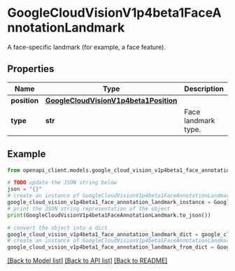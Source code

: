 # GoogleCloudVisionV1p4beta1FaceAnnotationLandmark

A face-specific landmark (for example, a face feature).

## Properties

Name | Type | Description | Notes
------------ | ------------- | ------------- | -------------
**position** | [**GoogleCloudVisionV1p4beta1Position**](GoogleCloudVisionV1p4beta1Position.md) |  | [optional] 
**type** | **str** | Face landmark type. | [optional] 

## Example

```python
from openapi_client.models.google_cloud_vision_v1p4beta1_face_annotation_landmark import GoogleCloudVisionV1p4beta1FaceAnnotationLandmark

# TODO update the JSON string below
json = "{}"
# create an instance of GoogleCloudVisionV1p4beta1FaceAnnotationLandmark from a JSON string
google_cloud_vision_v1p4beta1_face_annotation_landmark_instance = GoogleCloudVisionV1p4beta1FaceAnnotationLandmark.from_json(json)
# print the JSON string representation of the object
print(GoogleCloudVisionV1p4beta1FaceAnnotationLandmark.to_json())

# convert the object into a dict
google_cloud_vision_v1p4beta1_face_annotation_landmark_dict = google_cloud_vision_v1p4beta1_face_annotation_landmark_instance.to_dict()
# create an instance of GoogleCloudVisionV1p4beta1FaceAnnotationLandmark from a dict
google_cloud_vision_v1p4beta1_face_annotation_landmark_from_dict = GoogleCloudVisionV1p4beta1FaceAnnotationLandmark.from_dict(google_cloud_vision_v1p4beta1_face_annotation_landmark_dict)
```
[[Back to Model list]](../README.md#documentation-for-models) [[Back to API list]](../README.md#documentation-for-api-endpoints) [[Back to README]](../README.md)


